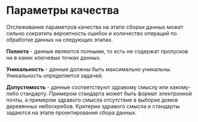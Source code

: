 # Параметры качества

Отслеживание параметров качества на этапе сборки данных может сильно сократить вероятность ошибок и количество операций
по обработке данных на следующих этапах.


**Полнота** - данные являются полными, то есть не содержат пропусков ни в каких ключевых точках данных.

**Уникальность** - данные должны быть максимально уникальны. Уникальность определяется задачей.

**Допустимость** - данные соответствуют здравому смыслу или какому-либо стандарту. Примером стандарта может быть формат
электронной почты, а примером здравого смысла отсутствие в выборке домов деревянных небоскребов. Критерии здравого
смысла и стандарты задаются на этапе проектирования сбора данных.